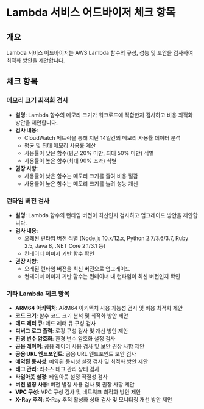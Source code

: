 # Lambda 서비스 어드바이저 체크 항목

## 개요
Lambda 서비스 어드바이저는 AWS Lambda 함수의 구성, 성능 및 보안을 검사하여 최적화 방안을 제안합니다.

## 체크 항목

### 메모리 크기 최적화 검사
- **설명**: Lambda 함수의 메모리 크기가 워크로드에 적합한지 검사하고 비용 최적화 방안을 제안합니다.
- **검사 내용**:
  - CloudWatch 메트릭을 통해 지난 14일간의 메모리 사용률 데이터 분석
  - 평균 및 최대 메모리 사용률 계산
  - 사용률이 낮은 함수(평균 20% 미만, 최대 50% 미만) 식별
  - 사용률이 높은 함수(최대 90% 초과) 식별
- **권장 사항**:
  - 사용률이 낮은 함수는 메모리 크기를 줄여 비용 절감
  - 사용률이 높은 함수는 메모리 크기를 늘려 성능 개선

### 런타임 버전 검사
- **설명**: Lambda 함수의 런타임 버전이 최신인지 검사하고 업그레이드 방안을 제안합니다.
- **검사 내용**:
  - 오래된 런타임 버전 식별 (Node.js 10.x/12.x, Python 2.7/3.6/3.7, Ruby 2.5, Java 8, .NET Core 2.1/3.1 등)
  - 컨테이너 이미지 기반 함수 확인
- **권장 사항**:
  - 오래된 런타임 버전을 최신 버전으로 업그레이드
  - 컨테이너 이미지 기반 함수는 컨테이너 내 런타임이 최신 버전인지 확인

### 기타 Lambda 체크 항목
- **ARM64 아키텍처**: ARM64 아키텍처 사용 가능성 검사 및 비용 최적화 제안
- **코드 크기**: 함수 코드 크기 분석 및 최적화 방안 제안
- **데드 레터 큐**: 데드 레터 큐 구성 검사
- **디버그 로그 출력**: 로깅 구성 검사 및 개선 방안 제안
- **환경 변수 암호화**: 환경 변수 암호화 설정 검사
- **공용 레이어**: 공용 레이어 사용 검사 및 보안 권장 사항 제안
- **공용 URL 엔드포인트**: 공용 URL 엔드포인트 보안 검사
- **예약된 동시성**: 예약된 동시성 설정 검사 및 최적화 방안 제안
- **태그 관리**: 리소스 태그 관리 상태 검사
- **타임아웃 설정**: 타임아웃 설정 적절성 검사
- **버전 별칭 사용**: 버전 별칭 사용 검사 및 권장 사항 제안
- **VPC 구성**: VPC 구성 검사 및 네트워크 최적화 방안 제안
- **X-Ray 추적**: X-Ray 추적 활성화 상태 검사 및 모니터링 개선 방안 제안